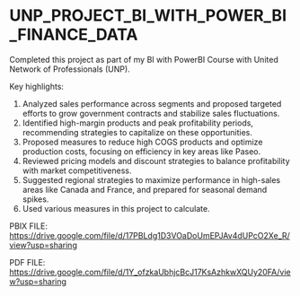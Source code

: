 # UNP_PROJECT_BI_WITH_POWER_BI_FINANCE_DATA
Completed this project as part of my BI with PowerBI Course with United Network of Professionals (UNP).

Key highlights:
1. Analyzed sales performance across segments and proposed targeted efforts to grow government contracts and stabilize sales fluctuations.
2. Identified high-margin products and peak profitability periods, recommending strategies to capitalize on these opportunities.
3. Proposed measures to reduce high COGS products and optimize production costs, focusing on efficiency in key areas like Paseo.
4. Reviewed pricing models and discount strategies to balance profitability with market competitiveness.
5. Suggested regional strategies to maximize performance in high-sales areas like Canada and France, and prepared for seasonal demand spikes.
6. Used various measures in this project to calculate.
   
PBIX FILE: https://drive.google.com/file/d/17PBLdg1D3VOaDoUmEPJAv4dUPcO2Xe_R/view?usp=sharing

PDF FILE: https://drive.google.com/file/d/1Y_ofzkaUbhjcBcJ17KsAzhkwXQUy20FA/view?usp=sharing
